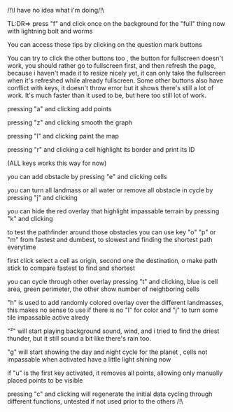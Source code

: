 /!\I have no idea what i'm doing/!\

TL:DR=>  press "f" and click once on the background for the "full" thing now with lightning bolt and worms

You can access those tips by clicking on the question mark buttons

You can try to click the other buttons too , the button for fullscreen doesn't work, you should rather go to fullscreen first, and then refresh the page, because i haven't made it to resize nicely yet, it can only take the fullscreen when it's refreshed while already fullscreen. Some other buttons also have conflict with keys, it doesn't throw error but it shows there's still a lot of work. It's much faster than it used to be, but here too still lot of work.

pressing "a" and clicking add points 

pressing "z" and clicking smooth the graph

pressing "l" and clicking paint the map

pressing "r" and clicking a cell highlight its border and print its ID

(ALL keys works this way for now)

you can add obstacle by pressing "e" and clicking cells

you can turn all landmass or all water or remove all obstacle in cycle by pressing "j" and clicking 

you can hide the red overlay that highlight impassable terrain by pressing "k" and clicking

to test the pathfinder around those obstacles you can use key "o" "p" or "m" from fastest and dumbest, to slowest and finding the shortest path everytime

first click select a cell as origin, second one the destination, o make path stick to compare fastest to find and shortest

you can cycle through other overlay pressing "t" and clicking, blue is cell area, green perimeter, the other show number of neighboring cells

"h" is used to add randomly colored overlay over the different landmasses, this makes no sense to use if there is no "l" for color and "j" to turn some tile impassable active alredy

"²" will start playing background sound, wind, and i tried to find the driest thunder, but it still sound a bit like there's rain too.

"g" will start showing the day and night cycle for the planet , cells not impassable when activated have a little light shining now

if "u" is the first key activated, it removes all points, allowing only manually placed points to be visible

pressing "c" and clicking will regenerate the initial data cycling through different functions, untested if not used prior to the others /!\
